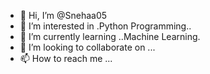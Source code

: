 - 👋 Hi, I’m @Snehaa05
- 👀 I’m interested in .Python Programming..
- 🌱 I’m currently learning ..Machine Learning.
- 💞️ I’m looking to collaborate on ...
- 📫 How to reach me ...

<!---
Snehaa05/Snehaa05 is a ✨ special ✨ repository because its `README.md` (this file) appears on your GitHub profile.
You can click the Preview link to take a look at your changes.
--->
